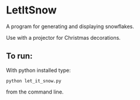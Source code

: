 LetItSnow
=========

A program for generating and displaying snowflakes.

Use with a projector for Christmas decorations.

To run:
------

With python installed type:

    python let_it_snow.py

from the command line.
